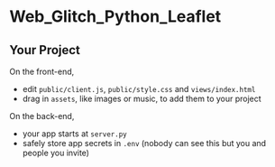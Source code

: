 Web_Glitch_Python_Leaflet
=================


Your Project
------------

On the front-end,
- edit `public/client.js`, `public/style.css` and `views/index.html`
- drag in `assets`, like images or music, to add them to your project

On the back-end,
- your app starts at `server.py`
- safely store app secrets in `.env` (nobody can see this but you and people you invite)


